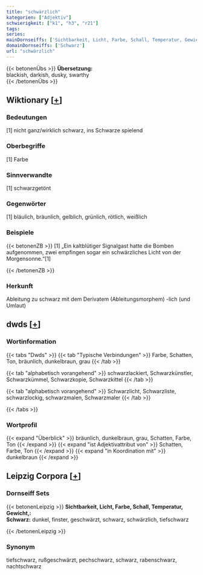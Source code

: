 ```yaml
---
title: "schwärzlich"
kategorien: ["Adjektiv"]
schwierigkeit: ["k1", "h3", "r21"]
tags:
series:
mainDornseiffs: ['Sichtbarkeit, Licht, Farbe, Schall, Temperatur, Gewicht,']
domainDornseiffs: ['Schwarz']
url: "schwärzlich"
---
```


{{< betonenÜbs >}}
**Übersetzung:**  
blackish, darkish, dusky, swarthy  
{{< /betonenÜbs >}}

## Wiktionary [[+](https://de.wiktionary.org/wiki/schwärzlich)]

### Bedeutungen
[1] nicht ganz/wirklich schwarz, ins Schwarze spielend  

### Oberbegriffe
[1] Farbe  

### Sinnverwandte
[1] schwarzgetönt  

### Gegenwörter
[1] bläulich, bräunlich, gelblich, grünlich, rötlich, weißlich  

### Beispiele
{{< betonenZB >}}
[1] „Ein kaltblütiger Signalgast hatte die Bomben aufgenommen, zwei empfingen sogar ein schwärzliches Licht von der Morgensonne.“[1]  

{{< /betonenZB >}}
### Herkunft
Ableitung zu schwarz mit dem Derivatem (Ableitungsmorphem) -lich (und Umlaut)  



## dwds [[+](https://www.dwds.de/wb/schwärzlich)]

### Wortinformation
{{< tabs "Dwds" >}}
{{< tab "Typische Verbindungen" >}}
Farbe, Schatten, Ton, bräunlich, dunkelbraun, grau
{{< /tab >}}

{{< tab "alphabetisch vorangehend" >}}
schwarzlackiert, Schwarzkünstler, Schwarzkümmel, Schwarzkopie, Schwarzkittel
{{< /tab >}}

{{< tab "alphabetisch vorangehend" >}}
Schwarzlicht, Schwarzliste, schwarzlockig, schwarzmalen, Schwarzmaler
{{< /tab >}}

{{< /tabs >}}

### Wortprofil
{{< expand "Überblick" >}} bräunlich, dunkelbraun, grau, Schatten, Farbe, Ton {{< /expand >}}
{{< expand "ist Adjektivattribut von" >}} Schatten, Farbe, Ton {{< /expand >}}
{{< expand "in Koordination mit" >}} dunkelbraun {{< /expand >}}

## Leipzig Corpora [[+](https://corpora.uni-leipzig.de/en/res?word=schwärzlich&corpusId=deu_newscrawl-public_2018)]

### Dornseiff Sets
{{< betonenLeipzig >}}
**Sichtbarkeit, Licht, Farbe, Schall, Temperatur, Gewicht,:**  
**Schwarz:** dunkel, finster, geschwärzt, schwarz, schwärzlich, tiefschwarz  

{{< /betonenLeipzig >}}

### Synonym
tiefschwarz, rußgeschwärzt, pechschwarz, schwarz, rabenschwarz, nachtschwarz

